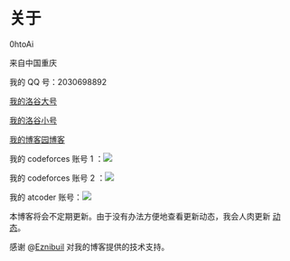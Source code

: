 # 关于

0htoAi

来自中国重庆

我的 QQ 号：2030698892

[我的洛谷大号](https://www.luogu.com.cn/user/335366)

[我的洛谷小号](https://www.luogu.com.cn/user/698273)

[我的博客园博客](https://www.cnblogs.com/0htoAi/)

我的 codeforces 账号 1 ：![](https://cfrating.baoshuo.dev/rating?username=heterochromia)

我的 codeforces 账号 2 ：![](https://cfrating.baoshuo.dev/rating?username=0htoAi)

我的 atcoder 账号：![](https://atrating.baoshuo.dev/rating?username=OhtoAi)

本博客将会不定期更新。由于没有办法方便地查看更新动态，我会人肉更新 [动态](https://0htoai.github.io/blog/dynamic)。

感谢 @[Eznibuil](https://www.luogu.com.cn/user/335096) 对我的博客提供的技术支持。
